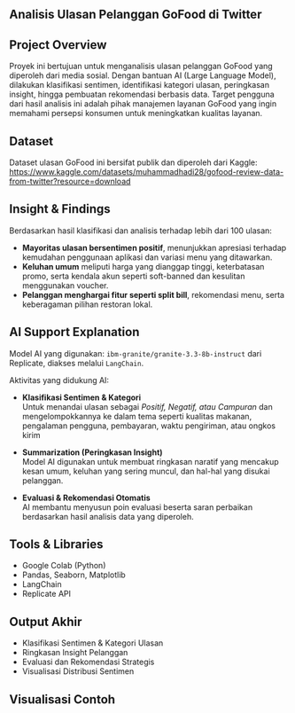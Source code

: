 ## Analisis Ulasan Pelanggan GoFood di Twitter ##

## Project Overview
Proyek ini bertujuan untuk menganalisis ulasan pelanggan GoFood yang diperoleh dari media sosial. 
Dengan bantuan AI (Large Language Model), dilakukan klasifikasi sentimen, identifikasi kategori ulasan, peringkasan insight, 
hingga pembuatan rekomendasi berbasis data. 
Target pengguna dari hasil analisis ini adalah pihak manajemen layanan GoFood 
yang ingin memahami persepsi konsumen untuk meningkatkan kualitas layanan.

## Dataset
Dataset ulasan GoFood ini bersifat publik dan diperoleh dari Kaggle:
https://www.kaggle.com/datasets/muhammadhadi28/gofood-review-data-from-twitter?resource=download

## Insight & Findings

Berdasarkan hasil klasifikasi dan analisis terhadap lebih dari 100 ulasan:
- **Mayoritas ulasan bersentimen positif**, menunjukkan apresiasi terhadap kemudahan penggunaan aplikasi dan variasi menu yang ditawarkan.
- **Keluhan umum** meliputi harga yang dianggap tinggi, keterbatasan promo, serta kendala akun seperti soft-banned dan kesulitan menggunakan voucher.
- **Pelanggan menghargai fitur seperti split bill**, rekomendasi menu, serta keberagaman pilihan restoran lokal.

## AI Support Explanation

Model AI yang digunakan: `ibm-granite/granite-3.3-8b-instruct` dari Replicate, diakses melalui `LangChain`.

Aktivitas yang didukung AI:

- **Klasifikasi Sentimen & Kategori**  
  Untuk menandai ulasan sebagai *Positif, Negatif, atau Campuran* dan mengelompokkannya ke dalam tema
   seperti kualitas makanan, pengalaman pengguna, pembayaran, waktu pengiriman, atau ongkos kirim

- **Summarization (Peringkasan Insight)**  
  Model AI digunakan untuk membuat ringkasan naratif yang mencakup kesan umum, keluhan yang sering muncul, dan hal-hal yang disukai pelanggan.

- **Evaluasi & Rekomendasi Otomatis**  
  AI membantu menyusun poin evaluasi beserta saran perbaikan berdasarkan hasil analisis data yang diperoleh.

## Tools & Libraries

- Google Colab (Python)
- Pandas, Seaborn, Matplotlib
- LangChain
- Replicate API

## Output Akhir

- Klasifikasi Sentimen & Kategori Ulasan
- Ringkasan Insight Pelanggan
- Evaluasi dan Rekomendasi Strategis
- Visualisasi Distribusi Sentimen

## Visualisasi Contoh





